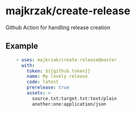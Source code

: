 majkrzak/create-release
=======================

Github Action for handling release creation


Example
-------

```yaml
    - uses: majkrzak/create-release@master
      with:
        token: ${{github.token}}
        name: My lovely release
        code: latest
        prerelease: true
        assets: >
          source.txt:target.txt:text/plain
          another:one:application/json
```
